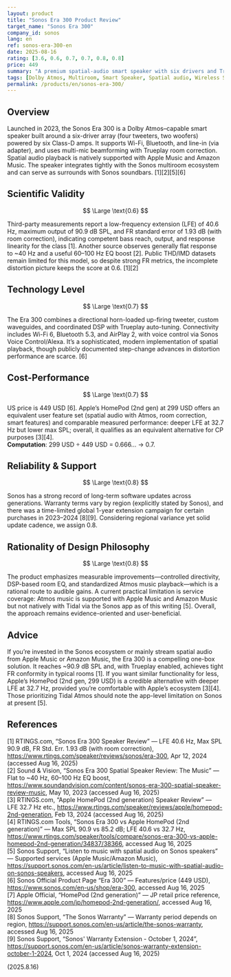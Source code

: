 ```yaml
---
layout: product
title: "Sonos Era 300 Product Review"
target_name: "Sonos Era 300"
company_id: sonos
lang: en
ref: sonos-era-300-en
date: 2025-08-16
rating: [3.6, 0.6, 0.7, 0.7, 0.8, 0.8]
price: 449
summary: "A premium spatial-audio smart speaker with six drivers and Trueplay room correction. Independent tests show ~40 Hz low-frequency extension, good FR accuracy, and ~90.9 dB SPL max. While distortion data remains limited, it delivers solid objective performance. Cost-performance is tempered by the cheaper HomePod (2nd gen) offering similar user-facing features."
tags: [Dolby Atmos, Multiroom, Smart Speaker, Spatial audio, Wireless Speaker]
permalink: /products/en/sonos-era-300/
---
```

## Overview

Launched in 2023, the Sonos Era 300 is a Dolby Atmos–capable smart speaker built around a six-driver array (four tweeters, two woofers) powered by six Class-D amps. It supports Wi-Fi, Bluetooth, and line-in (via adapter), and uses multi-mic beamforming with Trueplay room correction. Spatial audio playback is natively supported with Apple Music and Amazon Music. The speaker integrates tightly with the Sonos multiroom ecosystem and can serve as surrounds with Sonos soundbars. [1][2][5][6]

## Scientific Validity

$$ \Large \text{0.6} $$

Third-party measurements report a low-frequency extension (LFE) of 40.6 Hz, maximum output of 90.9 dB SPL, and FR standard error of 1.93 dB (with room correction), indicating competent bass reach, output, and response linearity for the class [1]. Another source observes generally flat response to ~40 Hz and a useful 60–100 Hz EQ boost [2]. Public THD/IMD datasets remain limited for this model, so despite strong FR metrics, the incomplete distortion picture keeps the score at 0.6. [1][2]

## Technology Level

$$ \Large \text{0.7} $$

The Era 300 combines a directional horn-loaded up-firing tweeter, custom waveguides, and coordinated DSP with Trueplay auto-tuning. Connectivity includes Wi-Fi 6, Bluetooth 5.3, and AirPlay 2, with voice control via Sonos Voice Control/Alexa. It’s a sophisticated, modern implementation of spatial playback, though publicly documented step-change advances in distortion performance are scarce. [6]

## Cost-Performance

$$ \Large \text{0.7} $$

US price is 449 USD [6]. Apple’s HomePod (2nd gen) at 299 USD offers an equivalent user feature set (spatial audio with Atmos, room correction, smart features) and comparable measured performance: deeper LFE at 32.7 Hz but lower max SPL; overall, it qualifies as an equivalent alternative for CP purposes [3][4].  
**Computation**: 299 USD ÷ 449 USD = 0.666… → 0.7.

## Reliability & Support

$$ \Large \text{0.8} $$

Sonos has a strong record of long-term software updates across generations. Warranty terms vary by region (explicitly stated by Sonos), and there was a time-limited global 1-year extension campaign for certain purchases in 2023–2024 [8][9]. Considering regional variance yet solid update cadence, we assign 0.8.

## Rationality of Design Philosophy

$$ \Large \text{0.8} $$

The product emphasizes measurable improvements—controlled directivity, DSP-based room EQ, and standardized Atmos music playback—which is a rational route to audible gains. A current practical limitation is service coverage: Atmos music is supported with Apple Music and Amazon Music but not natively with Tidal via the Sonos app as of this writing [5]. Overall, the approach remains evidence-oriented and user-beneficial.

## Advice

If you’re invested in the Sonos ecosystem or mainly stream spatial audio from Apple Music or Amazon Music, the Era 300 is a compelling one-box solution. It reaches ~90.9 dB SPL and, with Trueplay enabled, achieves tight FR conformity in typical rooms [1]. If you want similar functionality for less, Apple’s HomePod (2nd gen, 299 USD) is a credible alternative with deeper LFE at 32.7 Hz, provided you’re comfortable with Apple’s ecosystem [3][4]. Those prioritizing Tidal Atmos should note the app-level limitation on Sonos at present [5].

## References

[1] RTINGS.com, “Sonos Era 300 Speaker Review” — LFE 40.6 Hz, Max SPL 90.9 dB, FR Std. Err. 1.93 dB (with room correction), https://www.rtings.com/speaker/reviews/sonos/era-300, Apr 12, 2024 (accessed Aug 16, 2025)  
[2] Sound & Vision, “Sonos Era 300 Spatial Speaker Review: The Music” — Flat to ~40 Hz, 60–100 Hz EQ boost, https://www.soundandvision.com/content/sonos-era-300-spatial-speaker-review-music, May 10, 2023 (accessed Aug 16, 2025)  
[3] RTINGS.com, “Apple HomePod (2nd generation) Speaker Review” — LFE 32.7 Hz etc., https://www.rtings.com/speaker/reviews/apple/homepod-2nd-generation, Feb 13, 2024 (accessed Aug 16, 2025)  
[4] RTINGS.com Tools, “Sonos Era 300 vs Apple HomePod (2nd generation)” — Max SPL 90.9 vs 85.2 dB; LFE 40.6 vs 32.7 Hz, https://www.rtings.com/speaker/tools/compare/sonos-era-300-vs-apple-homepod-2nd-generation/34837/38366, accessed Aug 16, 2025  
[5] Sonos Support, “Listen to music with spatial audio on Sonos speakers” — Supported services (Apple Music/Amazon Music), https://support.sonos.com/en-us/article/listen-to-music-with-spatial-audio-on-sonos-speakers, accessed Aug 16, 2025  
[6] Sonos Official Product Page “Era 300” — Features/price (449 USD), https://www.sonos.com/en-us/shop/era-300, accessed Aug 16, 2025  
[7] Apple Official, “HomePod (2nd generation)” — JP retail price reference, https://www.apple.com/jp/homepod-2nd-generation/, accessed Aug 16, 2025  
[8] Sonos Support, “The Sonos Warranty” — Warranty period depends on region, https://support.sonos.com/en-us/article/the-sonos-warranty, accessed Aug 16, 2025  
[9] Sonos Support, “Sonos' Warranty Extension - October 1, 2024”, https://support.sonos.com/en-us/article/sonos-warranty-extension-october-1-2024, Oct 1, 2024 (accessed Aug 16, 2025)

(2025.8.16)

